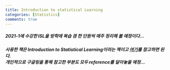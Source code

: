 ```yaml
---
title: Introduction to statistical Learning 
categories: [Statistics]
comments: true
---
```

##### 2021-1에 수강한 ISL을 방학에 복습 겸 한 단원씩 매주 정리해 볼 예정이다...<br>
##### 사용한 책은 Introduction to Statistical Learning이라는 책이고 [여기](https://www.statlearning.com/)를 참고하면 된다.<br> 개인적으로 구글링을 통해 참고한 부분도 모두 reference를 달아놓을 예정...<br>
